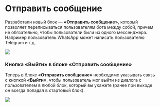 # Отправить сообщение

Разработали новый блок — **«Отправить сообщение»**, который позволяет переписываться пользователям бота между собой, причем не обязательно, чтобы пользователи были из одного мессенджера. Например пользователь WhatsApp может написать пользователю Telegram и т.д.

![](../../../../.gitbook/assets/rx1U0-qkwsc.jpg)

### Кнопка «Выйти» в блоке «Отправить сообщение»

Теперь в блоке **«Отправить сообщение»** необходимо указывать связь с кнопкой **«Выйти»**, чтобы пользователь мог выйти из диалога с пользователем в любой блок, который вы укажете (ранее при выходе он всегда попадал в стартовый блок).

![](../../../../.gitbook/assets/1usrdIlrvQs.jpg)
